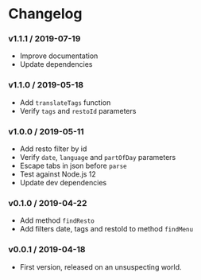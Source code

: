 Changelog
=========

### v1.1.1 / 2019-07-19

  - Improve documentation
  - Update dependencies

### v1.1.0 / 2019-05-18

  - Add `translateTags` function
  - Verify `tags` and `restoId` parameters

### v1.0.0 / 2019-05-11

  - Add resto filter by id
  - Verify `date`, `language` and `partOfDay` parameters
  - Escape tabs in json before `parse`
  - Test against Node.js 12
  - Update dev dependencies

### v0.1.0 / 2019-04-22

  - Add method `findResto`
  - Add filters date, tags and restoId to method `findMenu`

### v0.0.1 / 2019-04-18

  - First version, released on an unsuspecting world.
